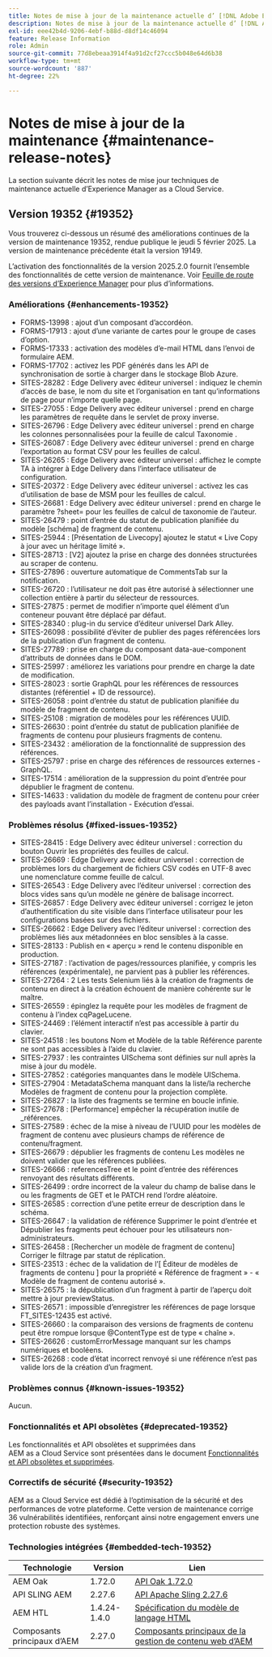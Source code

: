 ```yaml
---
title: Notes de mise à jour de la maintenance actuelle d’ [!DNL Adobe Experience Manager]  as a Cloud Service.
description: Notes de mise à jour de la maintenance actuelle d’ [!DNL Adobe Experience Manager]  as a Cloud Service.
exl-id: eee42b4d-9206-4ebf-b88d-d8df14c46094
feature: Release Information
role: Admin
source-git-commit: 77d8ebeaa3914f4a91d2cf27ccc5b048e64d6b38
workflow-type: tm+mt
source-wordcount: '887'
ht-degree: 22%

---
```



# Notes de mise à jour de la maintenance {#maintenance-release-notes}

La section suivante décrit les notes de mise jour techniques de maintenance actuelle d’Experience Manager as a Cloud Service.

## Version 19352 {#19352}

Vous trouverez ci-dessous un résumé des améliorations continues de la version de maintenance 19352, rendue publique le jeudi 5 février 2025. La version de maintenance précédente était la version 19149.

L’activation des fonctionnalités de la version 2025.2.0 fournit l’ensemble des fonctionnalités de cette version de maintenance. Voir [Feuille de route des versions d’Experience Manager](https://experienceleague.adobe.com/fr/docs/experience-manager-release-information/aem-release-updates/update-releases-roadmap) pour plus d’informations.

### Améliorations {#enhancements-19352}

* FORMS-13998 : ajout d’un composant d’accordéon.
* FORMS-17913 : ajout d’une variante de cartes pour le groupe de cases d’option.
* FORMS-17333 : activation des modèles d’e-mail HTML dans l’envoi de formulaire AEM.
* FORMS-17702 : activez les PDF générés dans les API de synchronisation de sortie à charger dans le stockage Blob Azure.
* SITES-28282 : Edge Delivery avec éditeur universel : indiquez le chemin d’accès de base, le nom du site et l’organisation en tant qu’informations de page pour n’importe quelle page.
* SITES-27055 : Edge Delivery avec éditeur universel : prend en charge les paramètres de requête dans le servlet de proxy inverse.
* SITES-26796 : Edge Delivery avec éditeur universel : prend en charge les colonnes personnalisées pour la feuille de calcul Taxonomie .
* SITES-26087 : Edge Delivery avec éditeur universel : prend en charge l’exportation au format CSV pour les feuilles de calcul.
* SITES-26265 : Edge Delivery avec éditeur universel : affichez le compte TA à intégrer à Edge Delivery dans l’interface utilisateur de configuration.
* SITES-20372 : Edge Delivery avec éditeur universel : activez les cas d’utilisation de base de MSM pour les feuilles de calcul.
* SITES-26681 : Edge Delivery avec éditeur universel : prend en charge le paramètre ?sheet= pour les feuilles de calcul de taxonomie de l’auteur.
* SITES-26479 : point d’entrée du statut de publication planifiée du modèle [schéma] de fragment de contenu.
* SITES-25944 : [Présentation de Livecopy] ajoutez le statut « Live Copy à jour avec un héritage limité ».
* SITES-28713 : [V2] ajoutez la prise en charge des données structurées au scraper de contenu.
* SITES-27896 : ouverture automatique de CommentsTab sur la notification.
* SITES-26720 : l’utilisateur ne doit pas être autorisé à sélectionner une collection entière à partir du sélecteur de ressources.
* SITES-27875 : permet de modifier n’importe quel élément d’un conteneur pouvant être déplacé par défaut.
* SITES-28340 : plug-in du service d’éditeur universel Dark Alley.
* SITES-26098 : possibilité d’éviter de publier des pages référencées lors de la publication d’un fragment de contenu.
* SITES-27789 : prise en charge du composant data-aue-component d’attributs de données dans le DOM.
* SITES-25997 : améliorez les variations pour prendre en charge la date de modification.
* SITES-28023 : sortie GraphQL pour les références de ressources distantes (référentiel + ID de ressource).
* SITES-26058 : point d’entrée du statut de publication planifiée du modèle de fragment de contenu.
* SITES-25108 : migration de modèles pour les références UUID.
* SITES-26630 : point d’entrée du statut de publication planifiée de fragments de contenu pour plusieurs fragments de contenu.
* SITES-23432 : amélioration de la fonctionnalité de suppression des références.
* SITES-25797 : prise en charge des références de ressources externes - GraphQL.
* SITES-17514 : amélioration de la suppression du point d’entrée pour dépublier le fragment de contenu.
* SITES-14633 : validation du modèle de fragment de contenu pour créer des payloads avant l’installation - Exécution d’essai.

### Problèmes résolus {#fixed-issues-19352}

* SITES-28415 : Edge Delivery avec éditeur universel : correction du bouton Ouvrir les propriétés des feuilles de calcul.
* SITES-26669 : Edge Delivery avec éditeur universel : correction de problèmes lors du chargement de fichiers CSV codés en UTF-8 avec une nomenclature comme feuille de calcul.
* SITES-26543 : Edge Delivery avec l’éditeur universel : correction des blocs vides sans qu’un modèle ne génère de balisage incorrect.
* SITES-26857 : Edge Delivery avec éditeur universel : corrigez le jeton d’authentification du site visible dans l’interface utilisateur pour les configurations basées sur des fichiers.
* SITES-26662 : Edge Delivery avec l’éditeur universel : correction des problèmes liés aux métadonnées en bloc sensibles à la casse.
* SITES-28133 : Publish en « aperçu » rend le contenu disponible en production.
* SITES-27187 : l’activation de pages/ressources planifiée, y compris les références (expérimentale), ne parvient pas à publier les références.
* SITES-27264 : 2 Les tests Selenium liés à la création de fragments de contenu en direct à la création échouent de manière cohérente sur le maître.
* SITES-26559 : épinglez la requête pour les modèles de fragment de contenu à l’index cqPageLucene.
* SITES-24469 : l’élément interactif n’est pas accessible à partir du clavier.
* SITES-24518 : les boutons Nom et Modèle de la table Référence parente ne sont pas accessibles à l’aide du clavier.
* SITES-27937 : les contraintes UISchema sont définies sur null après la mise à jour du modèle.
* SITES-27852 : catégories manquantes dans le modèle UISchema.
* SITES-27904 : MetadataSchema manquant dans la liste/la recherche Modèles de fragment de contenu pour la projection complète.
* SITES-26827 : la liste des fragments se termine en boucle infinie.
* SITES-27678 : [Performance] empêcher la récupération inutile de _références.
* SITES-27589 : échec de la mise à niveau de l’UUID pour les modèles de fragment de contenu avec plusieurs champs de référence de contenu/fragment.
* SITES-26679 : dépublier les fragments de contenu Les modèles ne doivent valider que les références publiées.
* SITES-26666 : referencesTree et le point d’entrée des références renvoyant des résultats différents.
* SITES-26499 : ordre incorrect de la valeur du champ de balise dans le ou les fragments de GET et le PATCH rend l’ordre aléatoire.
* SITES-26585 : correction d’une petite erreur de description dans le schéma.
* SITES-26647 : la validation de référence Supprimer le point d’entrée et Dépublier les fragments peut échouer pour les utilisateurs non-administrateurs.
* SITES-26458 : [Rechercher un modèle de fragment de contenu] Corriger le filtrage par statut de réplication.
* SITES-23513 : échec de la validation de l’[ Éditeur de modèles de fragments de contenu ] pour la propriété « Référence de fragment » - « Modèle de fragment de contenu autorisé ».
* SITES-26575 : la dépublication d’un fragment à partir de l’aperçu doit mettre à jour previewStatus.
* SITES-26571 : impossible d’enregistrer les références de page lorsque FT_SITES-12435 est activé.
* SITES-26660 : la comparaison des versions de fragments de contenu peut être rompue lorsque @ContentType est de type « chaîne ».
* SITES-26626 : customErrorMessage manquant sur les champs numériques et booléens.
* SITES-26268 : code d’état incorrect renvoyé si une référence n’est pas valide lors de la création d’un fragment.

### Problèmes connus {#known-issues-19352}

Aucun.

### Fonctionnalités et API obsolètes {#deprecated-19352}

Les fonctionnalités et API obsolètes et supprimées dans AEM as a Cloud Service sont présentées dans le document [Fonctionnalités et API obsolètes et supprimées](/help/release-notes/deprecated-removed-features.md).

### Correctifs de sécurité {#security-19352}

AEM as a Cloud Service est dédié à l’optimisation de la sécurité et des performances de votre plateforme. Cette version de maintenance corrige 36 vulnérabilités identifiées, renforçant ainsi notre engagement envers une protection robuste des systèmes.

### Technologies intégrées {#embedded-tech-19352}

| Technologie | Version | Lien |
|---|---|---|
| AEM Oak | 1.72.0 | [API Oak 1.72.0](https://www.javadoc.io/doc/org.apache.jackrabbit/oak-api/1.72.0/index.html) |
| API SLING AEM | 2.27.6 | [API Apache Sling 2.27.6](https://www.javadoc.io/doc/org.apache.sling/org.apache.sling.api/latest/index.html) |
| AEM HTL | 1.4.24-1.4.0 | [Spécification du modèle de langage HTML](https://github.com/adobe/htl-spec) |
| Composants principaux d’AEM | 2.27.0 | [Composants principaux de la gestion de contenu web d’AEM](https://github.com/adobe/aem-core-wcm-components) |
